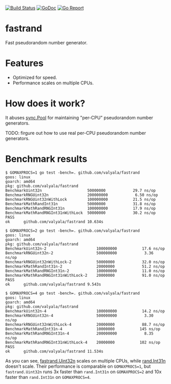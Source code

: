 [![Build Status](https://travis-ci.org/valyala/fastrand.svg)](https://travis-ci.org/valyala/fastrand)
[![GoDoc](https://godoc.org/github.com/valyala/fastrand?status.svg)](http://godoc.org/github.com/valyala/fastrand)
[![Go Report](https://goreportcard.com/badge/github.com/valyala/fastrand)](https://goreportcard.com/report/github.com/valyala/fastrand)


# fastrand

Fast pseudorandom number generator.


# Features

- Optimized for speed.
- Performance scales on multiple CPUs.

# How does it work?

It abuses [sync.Pool](https://golang.org/pkg/sync/#Pool) for maintaining
"per-CPU" pseudorandom number generators.

TODO: firgure out how to use real per-CPU pseudorandom number generators.


# Benchmark results


```
$ GOMAXPROCS=1 go test -bench=. github.com/valyala/fastrand
goos: linux
goarch: amd64
pkg: github.com/valyala/fastrand
BenchmarkUint32n                   	50000000	        29.7 ns/op
BenchmarkRNGUint32n                	200000000	         6.50 ns/op
BenchmarkRNGUint32nWithLock        	100000000	        21.5 ns/op
BenchmarkMathRandInt31n            	50000000	        31.8 ns/op
BenchmarkMathRandRNGInt31n         	100000000	        17.9 ns/op
BenchmarkMathRandRNGInt31nWithLock 	50000000	        30.2 ns/op
PASS
ok  	github.com/valyala/fastrand	10.634s
```

```
$ GOMAXPROCS=2 go test -bench=. github.com/valyala/fastrand
goos: linux
goarch: amd64
pkg: github.com/valyala/fastrand
BenchmarkUint32n-2                     	100000000	        17.6 ns/op
BenchmarkRNGUint32n-2                  	500000000	         3.36 ns/op
BenchmarkRNGUint32nWithLock-2          	50000000	        32.0 ns/op
BenchmarkMathRandInt31n-2              	20000000	        51.2 ns/op
BenchmarkMathRandRNGInt31n-2           	100000000	        11.0 ns/op
BenchmarkMathRandRNGInt31nWithLock-2   	20000000	        91.0 ns/op
PASS
ok  	github.com/valyala/fastrand	9.543s
```

```
$ GOMAXPROCS=4 go test -bench=. github.com/valyala/fastrand
goos: linux
goarch: amd64
pkg: github.com/valyala/fastrand
BenchmarkUint32n-4                     	100000000	        14.2 ns/op
BenchmarkRNGUint32n-4                  	500000000	         3.30 ns/op
BenchmarkRNGUint32nWithLock-4          	20000000	        88.7 ns/op
BenchmarkMathRandInt31n-4              	10000000	       145 ns/op
BenchmarkMathRandRNGInt31n-4           	200000000	         8.35 ns/op
BenchmarkMathRandRNGInt31nWithLock-4   	20000000	       102 ns/op
PASS
ok  	github.com/valyala/fastrand	11.534s
```

As you can see, [fastrand.Uint32n](https://godoc.org/github.com/valyala/fastrand#Uint32n)
scales on multiple CPUs, while [rand.Int31n](https://golang.org/pkg/math/rand/#Int31n)
doesn't scale. Their performance is comparable on `GOMAXPROCS=1`,
but `fastrand.Uint32n` runs 3x faster than `rand.Int31n` on `GOMAXPROCS=2`
and 10x faster than `rand.Int31n` on `GOMAXPROCS=4`.
